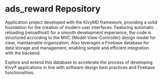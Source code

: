 # ads_reward Repository

Application project developed with the KivyMD framework, providing a solid foundation for the creation of modern user interfaces. Featuring automatic reloading (reloadhost) for a smooth development experience, the code is structured according to the MVC (Model-View-Controller) design model for clear, maintainable organization. Also leverages a Firebase database for data storage and management, enabling simple and efficient integration with the backend.

Explore and extend this database to accelerate the process of developing Kivy® applications in line with software design best practices and Firebase functionalities.
